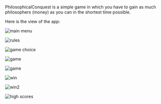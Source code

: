 PhilosophicalConquest is a simple game in which you have to gain as much philosophers (money) as you can in the shortest time possible.

Here is the view of the app:

![main menu](https://github.com/PatrykKudyk/PhilosophicalConquest/master/zdjecia/1.png)

![rules](https://github.com/PatrykKudyk/PhilosophicalConquest/tree/master/zdjecia/2.png)

![game choice](https://github.com/PatrykKudyk/PhilosophicalConquest/tree/master/zdjecia/8.png)

![game](https://github.com/PatrykKudyk/PhilosophicalConquest/tree/master/zdjecia/3.png)

![game](https://github.com/PatrykKudyk/PhilosophicalConquest/tree/master/zdjecia/4.png)

![win](https://github.com/PatrykKudyk/PhilosophicalConquest/tree/master/zdjecia/5.png)

![win2](https://github.com/PatrykKudyk/PhilosophicalConquest/tree/master/zdjecia/6.png)

![high scores](https://github.com/PatrykKudyk/PhilosophicalConquest/tree/master/zdjecia/7.png)
